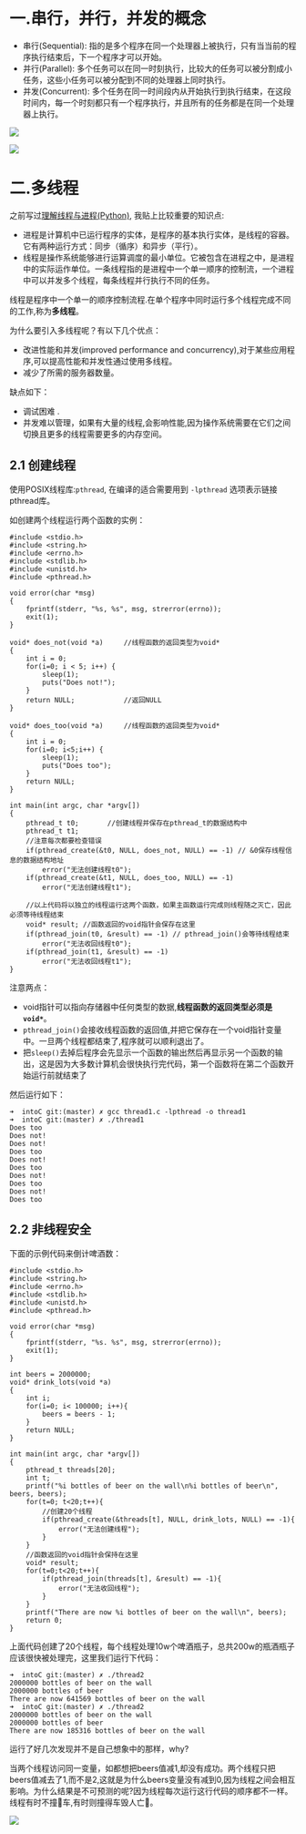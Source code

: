 # 一.串行，并行，并发的概念

- 串行(Sequential): 指的是多个程序在同一个处理器上被执行，只有当当前的程序执行结束后，下一个程序才可以开始。
- 并行(Parallel): 多个任务可以在同一时刻执行，比较大的任务可以被分割成小任务，这些小任务可以被分配到不同的处理器上同时执行。
- 并发(Concurrent): 多个任务在同一时间段内从开始执行到执行结束，在这段时间内，每一个时刻都只有一个程序执行，并且所有的任务都是在同一个处理器上执行。

![](https://raw.githubusercontent.com/BeginMan/BookNotes/master/C/media/bing_or_chuan.jpg)


![](https://raw.githubusercontent.com/BeginMan/BookNotes/master/C/media/bf.png)

# 二.多线程
之前写过[理解线程与进程(Python)](http://beginman.cn/python/2015/04/09/Python-learn9/), 我贴上比较重要的知识点:

- 进程是计算机中已运行程序的实体，是程序的基本执行实体，是线程的容器。它有两种运行方式：同步（循序）和异步（平行）。
- 线程是操作系统能够进行运算调度的最小单位。它被包含在进程之中，是进程中的实际运作单位。一条线程指的是进程中一个单一顺序的控制流，一个进程中可以并发多个线程，每条线程并行执行不同的任务。

线程是程序中一个单一的顺序控制流程.在单个程序中同时运行多个线程完成不同的工作,称为**多线程**。

为什么要引入多线程呢？有以下几个优点：

- 改进性能和并发(improved performance and concurrency),对于某些应用程序,可以提高性能和并发性通过使用多线程。
- 减少了所需的服务器数量。

缺点如下：

- 调试困难 . 
- 并发难以管理，如果有大量的线程,会影响性能,因为操作系统需要在它们之间切换且更多的线程需要更多的内存空间。


## 2.1 创建线程
使用POSIX线程库:`pthread`, 在编译的适合需要用到 `-lpthread` 选项表示链接pthread库。

如创建两个线程运行两个函数的实例：


	#include <stdio.h>
	#include <string.h>
	#include <errno.h>
	#include <stdlib.h>
	#include <unistd.h>
	#include <pthread.h>

	void error(char *msg)
	{
		fprintf(stderr, "%s, %s", msg, strerror(errno));
		exit(1);
	}

	void* does_not(void *a)		//线程函数的返回类型为void*	
	{
		int i = 0;
		for(i=0; i < 5; i++) {
			sleep(1);
			puts("Does not!");
		}
		return NULL;			//返回NULL
	}

	void* does_too(void *a)		//线程函数的返回类型为void*	
	{
		int i = 0;
		for(i=0; i<5;i++) {
			sleep(1);
			puts("Does too");
		}
		return NULL;
	}

	int main(int argc, char *argv[])
	{
		pthread_t t0;		//创建线程并保存在pthread_t的数据结构中
		pthread_t t1;
		//注意每次都要检查错误
		if(pthread_create(&t0, NULL, does_not, NULL) == -1) // &0保存线程信息的数据结构地址
			error("无法创建线程t0");
		if(pthread_create(&t1, NULL, does_too, NULL) == -1)
			error("无法创建线程t1");

		//以上代码将以独立的线程运行这两个函数，如果主函数运行完成则线程随之灭亡，因此必须等待线程结束
		void* result; //函数返回的void指针会保存在这里
		if(pthread_join(t0, &result) == -1) // pthread_join()会等待线程结束
			error("无法收回线程t0");
		if(pthread_join(t1, &result) == -1)
			error("无法收回线程t1");
	}

注意两点：

- void指针可以指向存储器中任何类型的数据,**线程函数的返回类型必须是`void*`**。
- `pthread_join()`会接收线程函数的返回值,并把它保存在一个void指针变量中。一旦两个线程都结束了,程序就可以顺利退出了。
- 把`sleep()`去掉后程序会先显示一个函数的输出然后再显示另一个函数的输出，这是因为大多数计算机会很快执行完代码，第一个函数将在第二个函数开始运行前就结束了

然后运行如下：

	➜  intoC git:(master) ✗ gcc thread1.c -lpthread -o thread1
	➜  intoC git:(master) ✗ ./thread1 
	Does too
	Does not!
	Does not!
	Does too
	Does not!
	Does too
	Does not!
	Does too
	Does not!
	Does too


## 2.2 非线程安全

下面的示例代码来倒计啤酒数：

	#include <stdio.h>
	#include <string.h>
	#include <errno.h>
	#include <stdlib.h>
	#include <unistd.h>
	#include <pthread.h>

	void error(char *msg)
	{
		fprintf(stderr, "%s. %s", msg, strerror(errno));
		exit(1);
	}

	int beers = 2000000;
	void* drink_lots(void *a)
	{
		int i;
		for(i=0; i< 100000; i++){
			beers = beers - 1;
		}
		return NULL;
	}

	int main(int argc, char *argv[])
	{
		pthread_t threads[20];
		int t;
		printf("%i bottles of beer on the wall\n%i bottles of beer\n", beers, beers);
		for(t=0; t<20;t++){
			//创建20个线程
			if(pthread_create(&threads[t], NULL, drink_lots, NULL) == -1){
				error("无法创建线程");
			}
		}
		//函数返回的void指针会保持在这里
		void* result;
		for(t=0;t<20;t++){
			if(pthread_join(threads[t], &result) == -1){
				error("无法收回线程");
			}
		}
		printf("There are now %i bottles of beer on the wall\n", beers);
		return 0;
	}

上面代码创建了20个线程，每个线程处理10w个啤酒瓶子，总共200w的瓶酒瓶子应该很快被处理完，这里我们运行下代码：

	➜  intoC git:(master) ✗ ./thread2
	2000000 bottles of beer on the wall
	2000000 bottles of beer
	There are now 641569 bottles of beer on the wall
	➜  intoC git:(master) ✗ ./thread2
	2000000 bottles of beer on the wall
	2000000 bottles of beer
	There are now 185316 bottles of beer on the wall


运行了好几次发现并不是自己想象中的那样，why?

当两个线程访问同一变量，如都想把beers值减1,却没有成功。两个线程只把 beers值减去了1,而不是2,这就是为什么beers变量没有减到0,因为线程之间会相互影响。为什么结果是不可预测的呢?因为线程每次运行这行代码的顺序都不一样。线程有时不撞􏴋车,有时则撞得车毁人亡􏲙。

![](https://raw.githubusercontent.com/BeginMan/BookNotes/master/C/media/top12_1.png)


